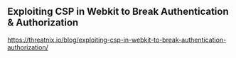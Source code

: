 ## Exploiting CSP in Webkit to Break Authentication & Authorization
https://threatnix.io/blog/exploiting-csp-in-webkit-to-break-authentication-authorization/






